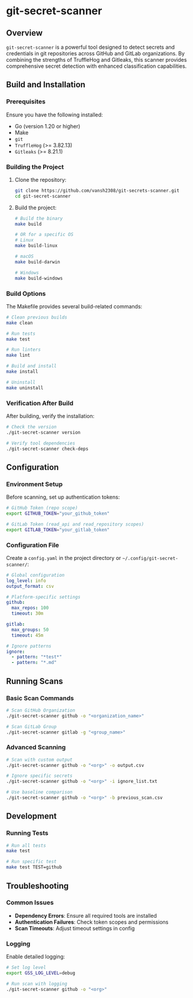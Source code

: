 # git-secret-scanner

## Overview

`git-secret-scanner` is a powerful tool designed to detect secrets and credentials in git repositories across GitHub and GitLab organizations. By combining the strengths of TruffleHog and Gitleaks, this scanner provides comprehensive secret detection with enhanced classification capabilities.

## Build and Installation

### Prerequisites

Ensure you have the following installed:
- Go (version 1.20 or higher)
- Make
- `git`
- `TruffleHog` (>= 3.82.13)
- `Gitleaks` (>= 8.21.1)

### Building the Project

1. Clone the repository:

   ```bash
   git clone https://github.com/vansh2308/git-secrets-scanner.git
   cd git-secret-scanner
   ```

2. Build the project:

   ```bash
   # Build the binary
   make build

   # OR for a specific OS
   # Linux
   make build-linux

   # macOS
   make build-darwin

   # Windows
   make build-windows
   ```

### Build Options

The Makefile provides several build-related commands:

```bash
# Clean previous builds
make clean

# Run tests
make test

# Run linters
make lint

# Build and install
make install

# Uninstall
make uninstall
```

### Verification After Build

After building, verify the installation:

```bash
# Check the version
./git-secret-scanner version

# Verify tool dependencies
./git-secret-scanner check-deps
```

## Configuration

### Environment Setup

Before scanning, set up authentication tokens:

```bash
# GitHub Token (repo scope)
export GITHUB_TOKEN="your_github_token"

# GitLab Token (read_api and read_repository scopes)
export GITLAB_TOKEN="your_gitlab_token"
```

### Configuration File

Create a `config.yaml` in the project directory or `~/.config/git-secret-scanner/`:

```yaml
# Global configuration
log_level: info
output_format: csv

# Platform-specific settings
github:
  max_repos: 100
  timeout: 30m

gitlab:
  max_groups: 50
  timeout: 45m

# Ignore patterns
ignore:
  - pattern: "*test*"
  - pattern: "*.md"
```

## Running Scans

### Basic Scan Commands

```bash
# Scan GitHub Organization
./git-secret-scanner github -o "<organization_name>"

# Scan GitLab Group
./git-secret-scanner gitlab -g "<group_name>"
```

### Advanced Scanning

```bash
# Scan with custom output
./git-secret-scanner github -o "<org>" -o output.csv

# Ignore specific secrets
./git-secret-scanner github -o "<org>" -i ignore_list.txt

# Use baseline comparison
./git-secret-scanner github -o "<org>" -b previous_scan.csv
```

## Development

### Running Tests

```bash
# Run all tests
make test

# Run specific test
make test TEST=github
```

## Troubleshooting

### Common Issues

- **Dependency Errors**: Ensure all required tools are installed
- **Authentication Failures**: Check token scopes and permissions
- **Scan Timeouts**: Adjust timeout settings in config

### Logging

Enable detailed logging:

```bash
# Set log level
export GSS_LOG_LEVEL=debug

# Run scan with logging
./git-secret-scanner github -o "<org>"
```
